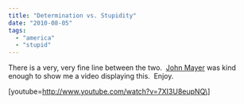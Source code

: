 ```yaml
---
title: "Determination vs. Stupidity"
date: "2010-08-05"
tags:
  - "america"
  - "stupid"
---
```


There is a very, very fine line between the two.  [John Mayer](http://jhnmyr.tumblr.com/) was kind enough to show me a video displaying this.  Enjoy.

\[youtube=http://www.youtube.com/watch?v=7XI3U8eupNQ\]
